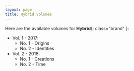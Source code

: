 ```yaml
---
layout: page
title: Hybrid Volumes
---
```


Here are the available volumes for **Hybrid**{: class="brand" }:

* Vol. 1 - 2017:
    * No. 1 - Origins
    * No. 2 - Identities
* Vol. 2 - 2018:
    * No. 1 - Creations
    * No. 2 - Time
